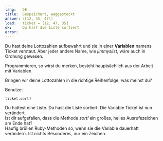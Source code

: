 ```yaml
---
lang:   DE
title:  Gespeichert, weggesteckt
answer: \[12, 35, 47\]
load:   ticket = [12, 47, 35]
ok:     Du hast die Liste sortiert
error:  
---
```


Du hast deine Lottozahlen aufbewahrt und sie in einer __Variablen__ namens 
Ticket verstaut.
Aber jeder andere Name, wie _jimmyslist_, wäre auch in Ordnung gewesen.

Programmieren, so wirst du merken, besteht hauptsächlich aus der Arbeit mit 
Variablen.

Bringen wir deine Lottozahlen in die richtige Reihenfolge, was meinst du?

Benutze: 

    ticket.sort!
    
Du hattest eine Liste. Du hast die Liste sortiert. Die Variable Ticket ist nun 
verändert.  
Ist dir aufgefallen, dass die Methode _sort!_ ein großes, helles Ausrufezeichen 
am Ende hat?  
Häufig brüllen Ruby-Methoden so, wenn sie die Variable dauerhaft verändern.
Ist nichts Besonderes, nur ein Zeichen.
